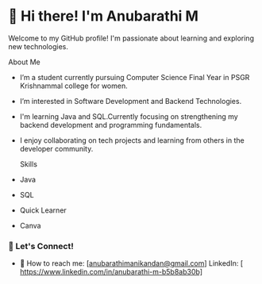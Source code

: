# 👋 Hi there! I'm Anubarathi M

Welcome to my GitHub profile! I'm passionate about learning and exploring new technologies.

  About Me
  
- I’m a student currently pursuing Computer Science Final Year in PSGR Krishnammal college for women.
- I’m interested in Software Development and Backend Technologies.
- I'm learning Java and SQL.Currently focusing on strengthening my backend development and programming fundamentals.
- I enjoy collaborating on tech projects and learning from others in the developer community.

  Skills
-  Java  
-  SQL  
-  Quick Learner  
-  Canva

### 🤝 Let's Connect!
- 📧 How to reach me: [anubarathimanikandan@gmail.com]
 LinkedIn: [ https://www.linkedin.com/in/anubarathi-m-b5b8ab30b]

